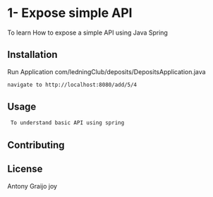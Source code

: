 # 1- Expose simple API

To learn How to expose a simple API using Java Spring

## Installation
Run Application com/ledningClub/deposits/DepositsApplication.java


```bash
navigate to http://localhost:8080/add/5/4
```

## Usage

```python
 To understand basic API using spring
```

## Contributing

 

## License

 Antony Graijo joy